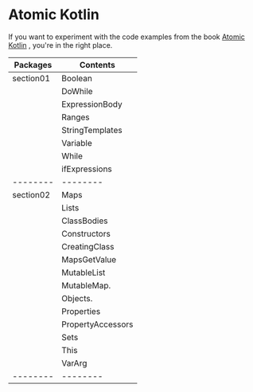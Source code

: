 Atomic Kotlin
==================
If you want to experiment with the code examples from the book [Atomic Kotlin](https://www.atomickotlin.com) , you're in the right place.

| Packages | Contents |  
| -------- | -------- |
| section01 | Boolean |
|           |DoWhile |
|           |ExpressionBody |
|           |Ranges |
|           |StringTemplates |
|           |Variable |
|           |While |
|           |ifExpressions |
| -------- | -------- |
| section02 | Maps |
|           |Lists |
|           |ClassBodies |
|           |Constructors |
|           |CreatingClass |
|           |MapsGetValue |
|           |MutableList |
|           |MutableMap. |
|           |Objects. |
|           |Properties |
|           |PropertyAccessors |
|           |Sets |
|           |This |
|           |VarArg |
| -------- | -------- |




